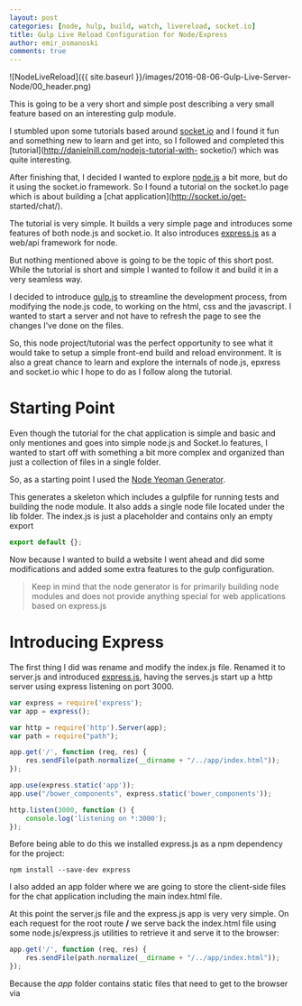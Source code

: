 ```yaml
---
layout: post
categories: [node, hulp, build, watch, livereload, socket.io]
title: Gulp Live Reload Configuration for Node/Express
author: emir_osmanoski
comments: true
---
```


![NodeLiveReload]({{ site.baseurl }}/images/2016-08-06-Gulp-Live-Server-Node/00_header.png)

This is going to be a very short and simple post describing a very small
feature based on an interesting gulp module.

I stumbled upon some tutorials based around [socket.io](http://socket.io/) and
I found it fun and something new to learn and get into, so I followed and
completed this [tutorial](http://danielnill.com/nodejs-tutorial-with-
socketio/) which was quite interesting.

After finishing that, I decided I wanted to explore
[node.js](https://nodejs.org/en/) a bit more, but do it using the socket.io
framework. So I found a tutorial on the socket.Io page which is about building
a [chat application](http://socket.io/get- started/chat/).

The tutorial is very simple. It builds a very simple page and introduces some
features of both node.js and socket.io. It also introduces
[express.js](https://expressjs.com/) as a web/api framework for node.

But nothing mentioned above is going to be the topic of this short post. While
the tutorial is short and simple I wanted to follow it and build it in a very
seamless way.

I decided to introduce [gulp.js](http://gulpjs.com/) to streamline the
development process, from modifying the node.js code, to working on the html,
css and the javascript. I wanted to start a server and not have to refresh the
page to see the changes I’ve done on the files.

So, this node project/tutorial was the perfect opportunity to see what it
would take to setup a simple front-end build and reload environment. It is
also a great chance to learn and explore the internals of node.js, epxress and
socket.io whic I hope to do as I follow along the tutorial.

# Starting Point

Even though the tutorial for the chat application is simple and basic and only
mentiones and goes into simple node.js and Socket.Io features, I wanted to
start off with something a bit more complex and organized than just a
collection of files in a single folder.

So, as a starting point I used the [Node
Yeoman Generator](https://github.com/yeoman/generator-node).

This generates a skeleton which includes a gulpfile for running tests and
building the node module. It also adds a single node file located under the
lib folder. The index.js is just a placeholder and contains only an empty
export

```javascript
export default {};
```

Now because I wanted to build a website I went ahead and did some
modifications and added some extra features to the gulp configuration.

> Keep in mind that the node generator is for primarily building node modules 
> and does not provide anything special for web applications based on express.js

# Introducing Express

The first thing I did was rename and modify the index.js file. Renamed it to
server.js and introduced [express.js](https://expressjs.com/), having the
serves.js start up a http server using express listening on port 3000.

```javascript
var express = require('express');
var app = express();

var http = require('http').Server(app);
var path = require("path");

app.get('/', function (req, res) {
    res.sendFile(path.normalize(__dirname + "/../app/index.html"));
});

app.use(express.static('app'));
app.use("/bower_components", express.static('bower_components'));

http.listen(3000, function () {
    console.log('listening on *:3000');
});
```

Before being able to do this we installed express.js as a npm dependency for the
project:

```
npm install --save-dev express
```

I also added an app folder where we are going to store the client-side files
for the chat application including the main index.html file. 

At this point the server.js file and the express.js app is very very simple.
On each request for the root route **/** we serve back the index.html file
using some node.js/express.js utilities to retrieve it and serve it to the
browser:

``` javascript
app.get('/', function (req, res) {
    res.sendFile(path.normalize(__dirname + "/../app/index.html"));
});
```

Because the *app* folder contains static files that need to get to the browser
via **<script>** and **<link>** we have to configure express to serve static
files out of that folder. We do the same with the bower_components folder as
that is where we will serve third party files from:

``` javascript
app.use(express.static('app'));
app.use("/bower_components", express.static('bower_components'));
```

To read more about express static files take a look [here!]
(https://expressjs.com/en/starter/static-files.html)

That about concludes the very basic express configuration/implementation for
now. The main point is that the server.js file is used to configure our server
and the rest of the back-end that should follow from the tutorial.

# The Front End

Like mentioned the front end of the application is served from the app folder.
There we have the index.html file (returned when requesting the root path) and
some javascript and css files.

The index.html file references all the requested resources from the **app**
folder manually.

The javascript and CSS is simple and there is no frameworks other than
[jQuery](https://jquery.com/) and
[Bootstrap](http://v4-alpha.getbootstrap.com/).

But it is important that when we make changes to these files, we automatically
reload the browser so we can see the changes imideatly.

# Serving the application via Gulp!

Now comes the interesting part! First of all we need to start up and have the
app defined in server.js running. We can do this very easily by manually
calling:

``` console
node ./lib/server.js
```

But what we also want to do is reload the browser when we change either the
back-end or frontend files.

To accomplish this we will use gulp to both serve and watch for changes on the files.

The original gulpfile generated by the yeoman generator contained a lot of
tasks for developing a node module. We are not going to need anything out of
that so I stripped everything away and after some research, about how the live
reload can be accomplished, arrived at the following gulp task configuration:

``` javascript
var gulp = require('gulp');
var gls = require('gulp-live-server');

gulp.task('serve', function () {
    var server = gls.new('./lib/server.js');
    server.start();
    
    gulp.watch(
        [
            "./app/**/*.html",
            "./app/**/*.css",
            "./app/**/*.js"
        ],
        function (file) {
            server.notify(file);
        });

    gulp.watch("./lib/server.js", function (file) {
        server.start();
        server.notify(file);
    });
});
```

Let's go over the configuration and look at the key points. First we see
that we load up gulp and a single module called gulp live-server:

``` javascript
var gulp = require('gulp');
var gls = require('gulp-live-server');
```

Again we can install the module using npm:

```
npm install --save-dev gulp-live-server
```

This installs and allows us to use the gulp-live-server module which will
allow us to use a livereload feature.

Next we define the only task called *serve* and the few initial steps that
start our app using the express.js configuration in server.js

``` javascript
gulp.task('serve', function () {
    var server = gls.new('./lib/server.js');
    server.start();
    // ...
    // ...
    // ...
});
```

We then define a gulp watch on a set of front-end files. If gulp registers any
of those files changing it calls the callback function:

``` javascript
gulp.watch(
[
    "./app/**/*.html",
    "./app/**/*.css",
    "./app/**/*.js"
],
function (file) {
    server.notify(file);
});
```

The callback function is passed the changed file as the parameter, and here
we just pass the file object to the notify function on the gulp-live server. This
will then cause gulp-live-server to reload the page or just reload
the file if possible.

> There is an important difference as livereload will not refresh the page for
> CSS files and will just apply the new styles dynamically.

Finally the second and last watch is attached to the only server side file
which actually starts up the express server:

``` javascript
gulp.watch("./lib/server.js", function (file) {
    server.start();
    server.notify(file);
});
```

And the callback function is pretty much the same with the exception  of
starting/restarting the server so that server side changes can be in effect.

# Starting the application
To start the app we navigate in a command line to the root (where the gulpfile
resides) and call

``` powershell
gulp serve
```

This is going to start a server listening to *localhost:3000* and we can
navigate there and see our app. But if we try to make changes, for example in
the CSS we will see that the app won't get reloaded or refreshed.

# The final component

There is one last thing to figure out and that is reloading the page when we
notify the live server that something has changed.

To resolve this we can take a look at the gulp-live-server documentation
[here](https://www.npmjs.com/package/gulp-live-server#livereloadjs) we see
that we need to add the livereload.js script to the page. As the document
states it can be done in 3 possible ways. I've opted out for the livereload
Chrome plugin which can be installed from [here](https://chrome.google.com/web
store/detail/livereload/jnihajbhpnppcggbcgedagnkighmdlei?hl=en)

# Summary

And that is it!

We now have an environment setup where we can work on the app and any changes
we make during development will be automatically propagated to the web page.

I find this very useful as I tend to work on two monitors with the
code/tutorial on one screen and the actual app on the second. It was also very
useful when working on the CSS to get the full height chat window working
using Bootstrap!

The source code for the app is available [here](https://github.com/emir01
/socket-io-node-chat), and is something that I tend to contribute as I work on
the tutorial. 

**Note** that I am doing it a bit differently and not strictly
following the tutorial. For example I've added and styled the app using
Bootstrap.